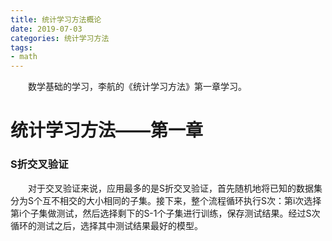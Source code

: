 ```yaml
---
title: 统计学习方法概论
date: 2019-07-03
categories: 统计学习方法
tags:
- math
---
```


　　数学基础的学习，李航的《统计学习方法》第一章学习。

<!-- more -->

# 统计学习方法——第一章

### S折交叉验证

　　对于交叉验证来说，应用最多的是S折交叉验证，首先随机地将已知的数据集分为S个互不相交的大小相同的子集。接下来，整个流程循环执行S次：第i次选择第i个子集做测试，然后选择剩下的S-1个子集进行训练，保存测试结果。经过S次循环的测试之后，选择其中测试结果最好的模型。

